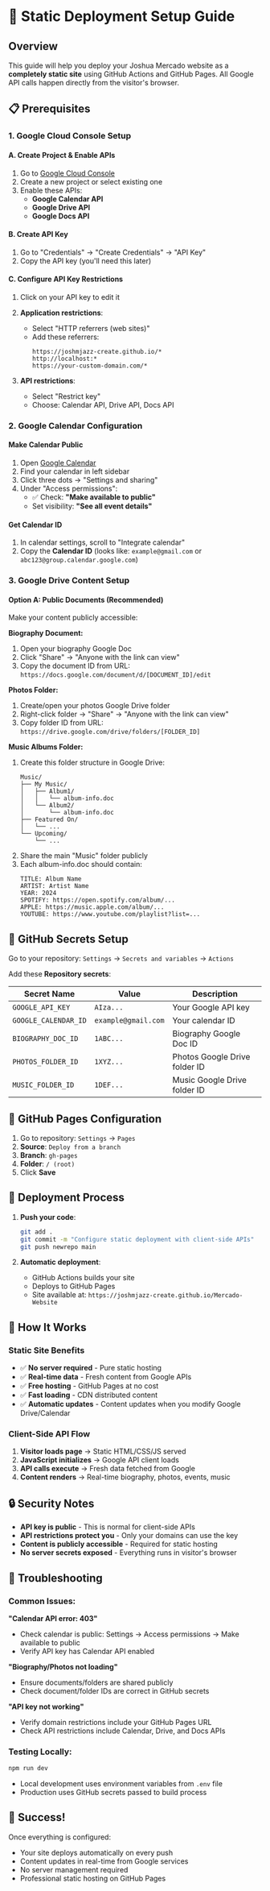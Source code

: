 # 🚀 Static Deployment Setup Guide

## Overview
This guide will help you deploy your Joshua Mercado website as a **completely static site** using GitHub Actions and GitHub Pages. All Google API calls happen directly from the visitor's browser.

## 📋 Prerequisites

### 1. Google Cloud Console Setup

#### A. Create Project & Enable APIs
1. Go to [Google Cloud Console](https://console.cloud.google.com/)
2. Create a new project or select existing one
3. Enable these APIs:
   - **Google Calendar API**
   - **Google Drive API**  
   - **Google Docs API**

#### B. Create API Key
1. Go to "Credentials" → "Create Credentials" → "API Key"
2. Copy the API key (you'll need this later)

#### C. Configure API Key Restrictions
1. Click on your API key to edit it
2. **Application restrictions**:
   - Select "HTTP referrers (web sites)"
   - Add these referrers:
     ```
     https://joshmjazz-create.github.io/*
     http://localhost:*
     https://your-custom-domain.com/*
     ```

3. **API restrictions**:
   - Select "Restrict key"
   - Choose: Calendar API, Drive API, Docs API

### 2. Google Calendar Configuration

#### Make Calendar Public
1. Open [Google Calendar](https://calendar.google.com)
2. Find your calendar in left sidebar
3. Click three dots → "Settings and sharing"
4. Under "Access permissions":
   - ✅ Check: **"Make available to public"**
   - Set visibility: **"See all event details"**

#### Get Calendar ID
1. In calendar settings, scroll to "Integrate calendar"
2. Copy the **Calendar ID** (looks like: `example@gmail.com` or `abc123@group.calendar.google.com`)

### 3. Google Drive Content Setup

#### Option A: Public Documents (Recommended)
Make your content publicly accessible:

**Biography Document:**
1. Open your biography Google Doc
2. Click "Share" → "Anyone with the link can view"
3. Copy the document ID from URL: `https://docs.google.com/document/d/[DOCUMENT_ID]/edit`

**Photos Folder:**
1. Create/open your photos Google Drive folder
2. Right-click folder → "Share" → "Anyone with the link can view"
3. Copy folder ID from URL: `https://drive.google.com/drive/folders/[FOLDER_ID]`

**Music Albums Folder:**
1. Create this folder structure in Google Drive:
   ```
   Music/
   ├── My Music/
   │   ├── Album1/
   │   │   └── album-info.doc
   │   └── Album2/
   │       └── album-info.doc
   ├── Featured On/
   │   └── ...
   └── Upcoming/
       └── ...
   ```
2. Share the main "Music" folder publicly
3. Each album-info.doc should contain:
   ```
   TITLE: Album Name
   ARTIST: Artist Name
   YEAR: 2024
   SPOTIFY: https://open.spotify.com/album/...
   APPLE: https://music.apple.com/album/...
   YOUTUBE: https://www.youtube.com/playlist?list=...
   ```

## 🔑 GitHub Secrets Setup

Go to your repository: `Settings` → `Secrets and variables` → `Actions`

Add these **Repository secrets**:

| Secret Name | Value | Description |
|-------------|-------|-------------|
| `GOOGLE_API_KEY` | `AIza...` | Your Google API key |
| `GOOGLE_CALENDAR_ID` | `example@gmail.com` | Your calendar ID |
| `BIOGRAPHY_DOC_ID` | `1ABC...` | Biography Google Doc ID |
| `PHOTOS_FOLDER_ID` | `1XYZ...` | Photos Google Drive folder ID |
| `MUSIC_FOLDER_ID` | `1DEF...` | Music Google Drive folder ID |

## 🔧 GitHub Pages Configuration

1. Go to repository: `Settings` → `Pages`
2. **Source**: `Deploy from a branch`
3. **Branch**: `gh-pages`
4. **Folder**: `/ (root)`
5. Click **Save**

## 🚀 Deployment Process

1. **Push your code**:
   ```bash
   git add .
   git commit -m "Configure static deployment with client-side APIs"
   git push newrepo main
   ```

2. **Automatic deployment**:
   - GitHub Actions builds your site
   - Deploys to GitHub Pages
   - Site available at: `https://joshmjazz-create.github.io/Mercado-Website`

## 🎯 How It Works

### Static Site Benefits
- ✅ **No server required** - Pure static hosting
- ✅ **Real-time data** - Fresh content from Google APIs
- ✅ **Free hosting** - GitHub Pages at no cost
- ✅ **Fast loading** - CDN distributed content
- ✅ **Automatic updates** - Content updates when you modify Google Drive/Calendar

### Client-Side API Flow
1. **Visitor loads page** → Static HTML/CSS/JS served
2. **JavaScript initializes** → Google API client loads
3. **API calls execute** → Fresh data fetched from Google
4. **Content renders** → Real-time biography, photos, events, music

## 🔒 Security Notes

- **API key is public** - This is normal for client-side APIs
- **API restrictions protect you** - Only your domains can use the key
- **Content is publicly accessible** - Required for static hosting
- **No server secrets exposed** - Everything runs in visitor's browser

## 🐛 Troubleshooting

### Common Issues:

**"Calendar API error: 403"**
- Check calendar is public: Settings → Access permissions → Make available to public
- Verify API key has Calendar API enabled

**"Biography/Photos not loading"**
- Ensure documents/folders are shared publicly
- Check document/folder IDs are correct in GitHub secrets

**"API key not working"**
- Verify domain restrictions include your GitHub Pages URL
- Check API restrictions include Calendar, Drive, and Docs APIs

### Testing Locally:
```bash
npm run dev
```
- Local development uses environment variables from `.env` file
- Production uses GitHub secrets passed to build process

## 🎉 Success!

Once everything is configured:
- Your site deploys automatically on every push
- Content updates in real-time from Google services
- No server management required
- Professional static hosting on GitHub Pages